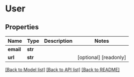 # User

## Properties
Name | Type | Description | Notes
------------ | ------------- | ------------- | -------------
**email** | **str** |  | 
**url** | **str** |  | [optional] [readonly] 

[[Back to Model list]](../README.md#documentation-for-models) [[Back to API list]](../README.md#documentation-for-api-endpoints) [[Back to README]](../README.md)


